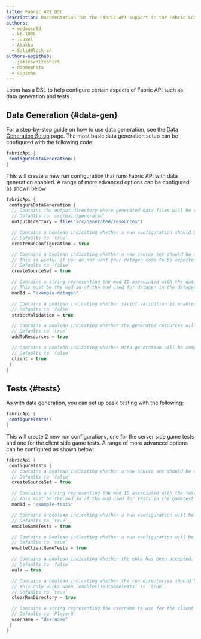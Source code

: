 ```yaml
---
title: Fabric API DSL
description: Documentation for the Fabric API support in the Fabric Loom Gradle plugin.
authors:
  - modmuss50
  - kb-1000
  - Juuxel
  - Atakku
  - SolidBlock-cn
authors-nogithub:
  - jamieswhiteshirt
  - daomephsta
  - caoimhe
---
```


Loom has a DSL to help configure certain aspects of Fabric API such as data generation and tests.

## Data Generation {#data-gen}

For a step-by-step guide on how to use data generation, see the [Data Generation Setup](data-generation/setup) page. The most basic data generation setup can be configured with the following code:

```groovy
fabricApi {
 configureDataGeneration()
}
```

This will create a new run configuration that runs Fabric API with data generation enabled. A range of more advanced options can be configured as shown below:

```groovy
fabricApi {
 configureDataGeneration {
  // Contains the output directory where generated data files will be stored.
  // Defaults to `src/main/generated`
  outputDirectory = file("src/generated/resources")

  // Contains a boolean indicating whether a run configuration should be created for the data generation process.
  // Defaults to `true`
  createRunConfiguration = true

  // Contains a boolean indicating whether a new source set should be created for the data generation process.
  // This is useful if you do not want your datagen code to be exported in your mod jar.
  // Defaults to `false`
  createSourceSet = true

  // Contains a string representing the mod ID associated with the data generation process. This must be set if `createSourceSet` is true.
  // This must be the mod id of the mod used for datagen in the datagen source set and not your main mod id.
  modId = "example-datagen"

  // Contains a boolean indicating whether strict validation is enabled.
  // Defaults to `false`
  strictValidation = true

  // Contains a boolean indicating whether the generated resources will be automatically added to the main source set.
  // Defaults to `true`
  addToResources = true

  // Contains a boolean indicating whether data generation will be compiled and run with the client.
  // Defaults to `false`
  client = true
 }
}
```

## Tests {#tests}

As with data generation, you can set up basic testing with the following:

```groovy
fabricApi {
 configureTests()
}
```

This will create 2 new run configurations, one for the server side game tests and one for the client side game tests. A range of more advanced options can be configured as shown below:

```groovy
fabricApi {
 configureTests {
  // Contains a boolean indicating whether a new source set should be created for the tests.
  // Defaults to `false`
  createSourceSet = true

  // Contains a string representing the mod ID associated with the tests. This must be set if `createSourceSet` is true.
  // This must be the mod id of the mod used for tests in the gametest source set and not your main mod id.
  modId = "example-tests"

  // Contains a boolean indicating whether a run configuration will be created for the server side game tests, using Vanilla Game Test framework.
  // Defaults to `true`
  enableGameTests = true

  // Contains a boolean indicating whether a run configuration will be created for the client side game tests, using the Fabric API Client Test framework.
  // Defaults to `true`
  enableClientGameTests = true

  // Contains a boolean indicating whether the eula has been accepted. By enabling this you agree to the Minecraft EULA located at https://aka.ms/MinecraftEULA.
  // Defaults to `false`
  eula = true

  // Contains a boolean indicating whether the run directories should be cleared before running the tests.
  // This only works when `enableClientGameTests` is `true`.
  // Defaults to `true`
  clearRunDirectory = true

  // Contains a string representing the username to use for the client side game tests.
  // Defaults to `Player0`
  username = "Username"
 }
}
```
